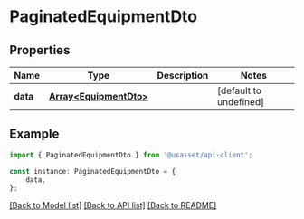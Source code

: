 # PaginatedEquipmentDto


## Properties

Name | Type | Description | Notes
------------ | ------------- | ------------- | -------------
**data** | [**Array&lt;EquipmentDto&gt;**](EquipmentDto.md) |  | [default to undefined]

## Example

```typescript
import { PaginatedEquipmentDto } from '@usasset/api-client';

const instance: PaginatedEquipmentDto = {
    data,
};
```

[[Back to Model list]](../README.md#documentation-for-models) [[Back to API list]](../README.md#documentation-for-api-endpoints) [[Back to README]](../README.md)
